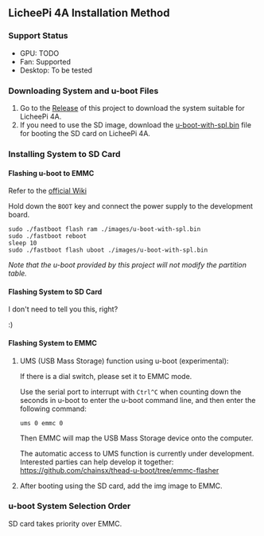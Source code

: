 ## LicheePi 4A Installation Method

### Support Status

* GPU: TODO
* Fan: Supported
* Desktop: To be tested

### Downloading System and u-boot Files

1. Go to the [Release](https://github.com/chainsx/fedora-riscv-builder/releases) of this project to download the system suitable for LicheePi 4A.
2. If you need to use the SD image, download the [u-boot-with-spl.bin](../firmware/u-boot-with-spl.bin) file for booting the SD card on LicheePi 4A.

### Installing System to SD Card

#### Flashing u-boot to EMMC

Refer to the [official Wiki](https://wiki.sipeed.com/hardware/zh/lichee/th1520/lpi4a/4_burn_image.html)

Hold down the `BOOT` key and connect the power supply to the development board.

```
sudo ./fastboot flash ram ./images/u-boot-with-spl.bin
sudo ./fastboot reboot
sleep 10
sudo ./fastboot flash uboot ./images/u-boot-with-spl.bin
```

*Note that the u-boot provided by this project will not modify the partition table.*

#### Flashing System to SD Card

I don't need to tell you this, right?

:)

#### Flashing System to EMMC

1.  UMS (USB Mass Storage) function using u-boot (experimental):
   
    If there is a dial switch, please set it to EMMC mode.
    
    Use the serial port to interrupt with `Ctrl^C` when counting down the seconds in u-boot to enter the u-boot command line, and then enter the following command:
    ```
    ums 0 emmc 0
    ```
    Then EMMC will map the USB Mass Storage device onto the computer.
    
    The automatic access to UMS function is currently under development. Interested parties can help develop it together: https://github.com/chainsx/thead-u-boot/tree/emmc-flasher
    
3.  After booting using the SD card, add the img image to EMMC.

### u-boot System Selection Order

SD card takes priority over EMMC.
